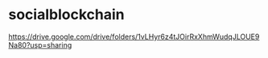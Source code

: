 # socialblockchain

https://drive.google.com/drive/folders/1vLHyr6z4tJOirRxXhmWudqJLOUE9Na80?usp=sharing
